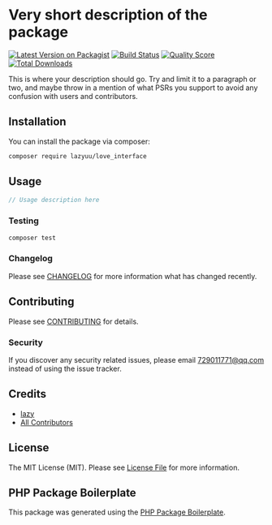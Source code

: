 # Very short description of the package

[![Latest Version on Packagist](https://img.shields.io/packagist/v/lazyuu/love_interface.svg?style=flat-square)](https://packagist.org/packages/lazyuu/love_interface)
[![Build Status](https://img.shields.io/travis/lazyuu/love_interface/master.svg?style=flat-square)](https://travis-ci.org/lazyuu/love_interface)
[![Quality Score](https://img.shields.io/scrutinizer/g/lazyuu/love_interface.svg?style=flat-square)](https://scrutinizer-ci.com/g/lazyuu/love_interface)
[![Total Downloads](https://img.shields.io/packagist/dt/lazyuu/love_interface.svg?style=flat-square)](https://packagist.org/packages/lazyuu/love_interface)

This is where your description should go. Try and limit it to a paragraph or two, and maybe throw in a mention of what PSRs you support to avoid any confusion with users and contributors.

## Installation

You can install the package via composer:

```bash
composer require lazyuu/love_interface
```

## Usage

``` php
// Usage description here
```

### Testing

``` bash
composer test
```

### Changelog

Please see [CHANGELOG](CHANGELOG.md) for more information what has changed recently.

## Contributing

Please see [CONTRIBUTING](CONTRIBUTING.md) for details.

### Security

If you discover any security related issues, please email 729011771@qq.com instead of using the issue tracker.

## Credits

- [lazy](https://github.com/lazyuu)
- [All Contributors](../../contributors)

## License

The MIT License (MIT). Please see [License File](LICENSE.md) for more information.

## PHP Package Boilerplate

This package was generated using the [PHP Package Boilerplate](https://laravelpackageboilerplate.com).